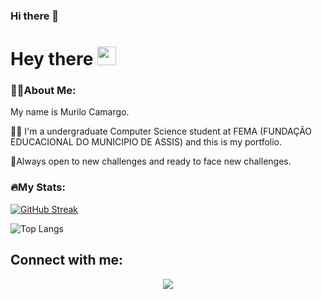 ### Hi there 👋

<h1>
  Hey there
  <img src="https://media.giphy.com/media/hvRJCLFzcasrR4ia7z/giphy.gif" width="30px"/>
</h1>

### 👨‍💻About Me:
My name is Murilo Camargo.

👨‍🎓 I'm a undergraduate Computer Science student at FEMA (FUNDAÇÃO EDUCACIONAL DO MUNICIPIO DE ASSIS) and this is my portfolio. 

📖Always open to new challenges and ready to face new challenges.

### 🔥My Stats:
[![GitHub Streak](http://github-readme-streak-stats.herokuapp.com/?user=mukmargo&theme=dark&background=000000)](https://git.io/streak-stats)

![Top Langs](https://github-readme-stats.vercel.app/api/top-langs/?username=mukmargo&theme=vision-friendly-dark)

## Connect with me:
<div id"Connect" align="center">
   <a href="https://www.linkedin.com/in/mukmargo">
      <img src="https://img.shields.io/badge/LinkedIn-blue?logo=linkedin&logoColor=white&style=for-the-badge%22%3E">
</div>

<div align="center">
  <img src="https://komarev.com/ghpvc/?username=your-github-mukmargo&style=flat-square&color=blue" alt=""/>
</div>
